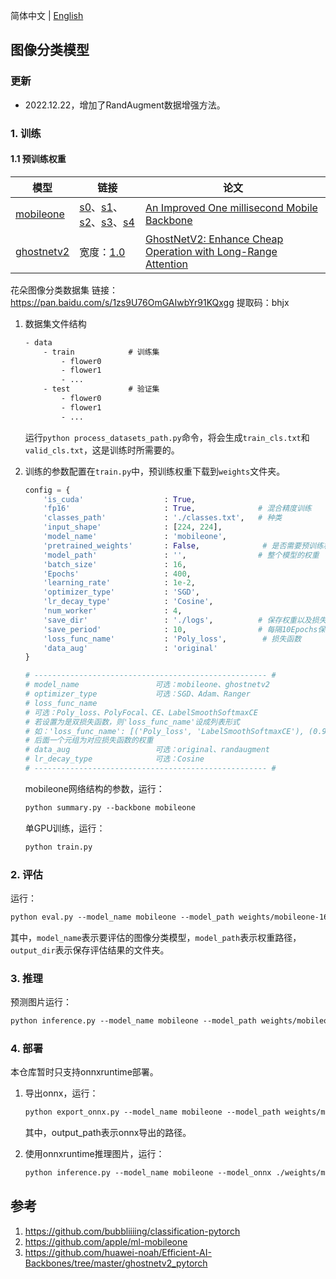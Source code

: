 简体中文 | [English](README_en.md)

## 图像分类模型

### 更新
- 2022.12.22，增加了RandAugment数据增强方法。


### 1. 训练

#### 1.1 预训练权重

| 模型 | 链接 | 论文 |
| - | - | - |
| [mobileone](https://github.com/apple/ml-mobileone) | [s0](https://github.com/hao-ux/image-classification-pytorch/releases/download/weights/mobileone_s0_unfused.pth.tar)、[s1](https://github.com/hao-ux/image-classification-pytorch/releases/download/weights/mobileone_s1_unfused.pth.tar)、[s2](https://github.com/hao-ux/image-classification-pytorch/releases/download/weights/mobileone_s2_unfused.pth.tar)、[s3](https://github.com/hao-ux/image-classification-pytorch/releases/download/weights/mobileone_s3_unfused.pth.tar)、[s4](https://github.com/hao-ux/image-classification-pytorch/releases/download/weights/mobileone_s4_unfused.pth.tar) | [An Improved One millisecond Mobile Backbone](https://arxiv.org/pdf/2206.04040.pdf) |
| [ghostnetv2](https://github.com/huawei-noah/Efficient-AI-Backbones/tree/master/ghostnetv2_pytorch) | 宽度：[1.0](https://github.com/hao-ux/image-classification-pytorch/releases/download/weights/ck_ghostnetv2_10.pth.tar) |[GhostNetV2: Enhance Cheap Operation with Long-Range Attention](https://openreview.net/pdf/6db544c65bbd0fa7d7349508454a433c112470e2.pdf) |

花朵图像分类数据集
链接：https://pan.baidu.com/s/1zs9U76OmGAIwbYr91KQxgg
提取码：bhjx

1. 数据集文件结构
    ```txt
    - data
        - train            # 训练集
            - flower0
            - flower1
            - ...
        - test             # 验证集
            - flower0
            - flower1
            - ...
    ```
    运行`python process_datasets_path.py`命令，将会生成`train_cls.txt`和`valid_cls.txt`，这是训练时所需要的。

2. 训练的参数配置在`train.py`中，预训练权重下载到`weights`文件夹。
    ```python
    config = {
        'is_cuda'                  : True,         
        'fp16'                     : True,              # 混合精度训练  
        'classes_path'             : './classes.txt',   # 种类
        'input_shape'              : [224, 224],        
        'model_name'               : 'mobileone',
        'pretrained_weights'       : False,              # 是否需要预训练权重
        'model_path'               : '',                # 整个模型的权重
        'batch_size'               : 16,
        'Epochs'                   : 400,
        'learning_rate'            : 1e-2,
        'optimizer_type'           : 'SGD',
        'lr_decay_type'            : 'Cosine',
        'num_worker'               : 4,
        'save_dir'                 : './logs',          # 保存权重以及损失的文件夹
        'save_period'              : 10,                # 每隔10Epochs保存一次权重
        'loss_func_name'           : 'Poly_loss',        # 损失函数
        'data_aug'                 : 'original'
    }

    # ---------------------------------------------------- #
    # model_name                 可选：mobileone、ghostnetv2
    # optimizer_type             可选：SGD、Adam、Ranger
    # loss_func_name
    # 可选：Poly_loss、PolyFocal、CE、LabelSmoothSoftmaxCE
    # 若设置为是双损失函数，则'loss_func_name'设成列表形式
    # 如：'loss_func_name': [('Poly_loss', 'LabelSmoothSoftmaxCE'), (0.9, 0.1)]
    # 后面一个元组为对应损失函数的权重
    # data_aug                   可选：original、randaugment
    # lr_decay_type              可选：Cosine
    # ---------------------------------------------------- #
    ```

    mobileone网络结构的参数，运行：
    ```txt
    python summary.py --backbone mobileone
    ```
    单GPU训练，运行：
    ```txt
    python train.py
    ```


### 2. 评估

运行：
```txt
python eval.py --model_name mobileone --model_path weights/mobileone-16e-s0-flower.pth --output_dir eval_out
```
其中，`model_name`表示要评估的图像分类模型，`model_path`表示权重路径，`output_dir`表示保存评估结果的文件夹。

### 3. 推理

预测图片运行：
```txt
python inference.py --model_name mobileone --model_path weights/mobileone-16e-s0-flower.pth
```

### 4. 部署

本仓库暂时只支持onnxruntime部署。
1. 导出onnx，运行：
    ```txt
    python export_onnx.py --model_name mobileone --model_path weights/mobileone-16e-s0-flower.pth --output_path weights/mobileone-16e-s0-flower.onnx
    ```
    其中，output_path表示onnx导出的路径。

2. 使用onnxruntime推理图片，运行：
    ```txt
    python inference.py --model_name mobileone --model_onnx ./weights/mobileone-16e-s0-flower.onnx --infer_onnx 1
    ```


## 参考

1. https://github.com/bubbliiiing/classification-pytorch
2. https://github.com/apple/ml-mobileone
3. https://github.com/huawei-noah/Efficient-AI-Backbones/tree/master/ghostnetv2_pytorch